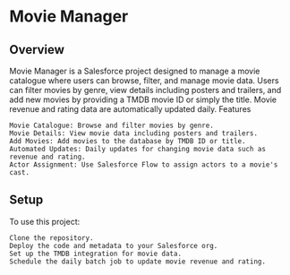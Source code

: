 # Movie Manager


## Overview

Movie Manager is a Salesforce project designed to manage a movie catalogue where users can browse, filter, and manage movie data. Users can filter movies by genre, view details including posters and trailers, and add new movies by providing a TMDB movie ID or simply the title. Movie revenue and rating data are automatically updated daily.
Features

    Movie Catalogue: Browse and filter movies by genre.
    Movie Details: View movie data including posters and trailers.
    Add Movies: Add movies to the database by TMDB ID or title.
    Automated Updates: Daily updates for changing movie data such as revenue and rating.
    Actor Assignment: Use Salesforce Flow to assign actors to a movie's cast.

## Setup

To use this project:

    Clone the repository.
    Deploy the code and metadata to your Salesforce org.
    Set up the TMDB integration for movie data.
    Schedule the daily batch job to update movie revenue and rating.
